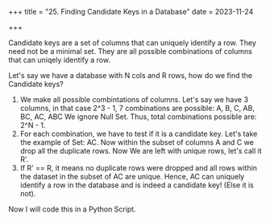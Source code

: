 +++
title = "25. Finding Candidate Keys in a Database"
date = 2023-11-24

+++

Candidate keys are a set of columns that can uniquely identify a row. They need not be a minimal set. They are all possible combinations of columns that can uniqely identify a row.

Let's say we have a database with N cols and R rows, how do we find the Candidate keys?
1. We make all possible combintations of columns. Let's say we have 3 columns, in that case 2^3 - 1, 7 combinations are possible:
A, B, C, AB, BC, AC, ABC
We ignore Null Set.
Thus, total combinations possible are: 2^N - 1.
2. For each combination, we have to test if it is a candidate key. Let's take the example of Set: AC. Now within the subset of columns A and C we drop all the duplicate rows. Now We are left with unique rows, let's call it R'.
3. If R' == R, it means no duplicate rows were dropped and all rows within the dataset in the subset of AC are unique. Hence, AC can uniquely identify a row in the database and is indeed a candidate key! (Else it is not).

Now I will code this in a Python Script. 